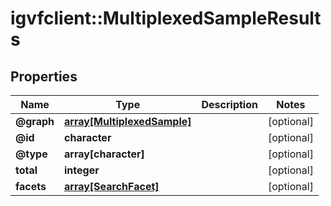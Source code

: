 # igvfclient::MultiplexedSampleResults


## Properties
Name | Type | Description | Notes
------------ | ------------- | ------------- | -------------
**@graph** | [**array[MultiplexedSample]**](MultiplexedSample.md) |  | [optional] 
**@id** | **character** |  | [optional] 
**@type** | **array[character]** |  | [optional] 
**total** | **integer** |  | [optional] 
**facets** | [**array[SearchFacet]**](SearchFacet.md) |  | [optional] 


